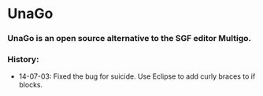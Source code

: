 UnaGo
=====

### UnaGo is an open source alternative to the SGF editor Multigo.

### History:

* 14-07-03: Fixed the bug for suicide. Use Eclipse to add curly braces to if 
blocks.
